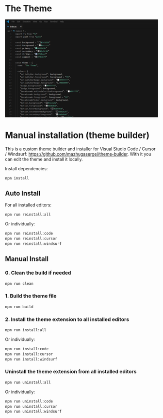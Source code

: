 # The Theme

![](./src/assets/images/screenshot.jpg)

# Manual installation (theme builder)

This is a custom theme builder and installer for Visual Studio Code / Cursor / Windsurf: https://github.com/mazhugasergei/theme-builder. With it you can edit the theme and install it locally.

Install dependencies:

```bash
npm install
```

## Auto Install

For all installed editors:

```bash
npm run reinstall:all
```

Or individually:

```bash
npm run reinstall:code
npm run reinstall:cursor
npm run reinstall:windsurf
```

## Manual Install

### 0. Clean the build if needed

```bash
npm run clean
```

### 1. Build the theme file

```bash
npm run build
```

### 2. Install the theme extension to all installed editors

```bash
npm run install:all
```

Or individually:

```bash
npm run install:code
npm run install:cursor
npm run install:windsurf
```

### Uninstall the theme extension from all installed editors

```bash
npm run uninstall:all
```

Or individually:

```bash
npm run uninstall:code
npm run uninstall:cursor
npm run uninstall:windsurf
```
